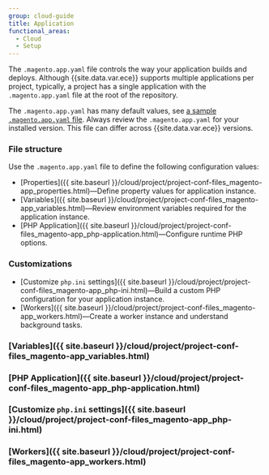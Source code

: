 ```yaml
---
group: cloud-guide
title: Application
functional_areas:
  - Cloud
  - Setup
---
```

The `.magento.app.yaml` file controls the way your application builds and deploys. Although {{site.data.var.ece}} supports multiple applications per project, typically, a project has a single application with the `.magento.app.yaml` file at the root of the repository.

The `.magento.app.yaml` has many default values, see [a sample `.magento.app.yaml` file](https://github.com/magento/magento-cloud/blob/master/.magento.app.yaml). Always review the `.magento.app.yaml` for your installed version. This file can differ across {{site.data.var.ece}} versions.

### File structure

Use the `.magento.app.yaml` file to define the following configuration values:

- [Properties]({{ site.baseurl }}/cloud/project/project-conf-files_magento-app_properties.html)—Define property values for application instance.
- [Variables]({{ site.baseurl }}/cloud/project/project-conf-files_magento-app_variables.html)—Review environment variables required for the application instance.
- [PHP Application]({{ site.baseurl }}/cloud/project/project-conf-files_magento-app_php-application.html)—Configure runtime PHP options.

### Customizations

- [Customize `php.ini` settings]({{ site.baseurl }}/cloud/project/project-conf-files_magento-app_php-ini.html)—Build a custom PHP configuration for your application instance.
- [Workers]({{ site.baseurl }}/cloud/project/project-conf-files_magento-app_workers.html)—Create a worker instance and understand background tasks.

### [Variables]({{ site.baseurl }}/cloud/project/project-conf-files_magento-app_variables.html)

### [PHP Application]({{ site.baseurl }}/cloud/project/project-conf-files_magento-app_php-application.html)

### [Customize `php.ini` settings]({{ site.baseurl }}/cloud/project/project-conf-files_magento-app_php-ini.html)

### [Workers]({{ site.baseurl }}/cloud/project/project-conf-files_magento-app_workers.html)
